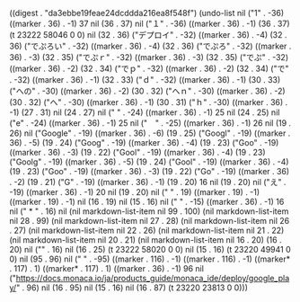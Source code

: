 
((digest . "da3ebbe19feae24dcddda216ea8f548f") (undo-list nil ("1" . -36) ((marker . 36) . -1) 37 nil (36 . 37) nil ("１" . -36) ((marker . 36) . -1) (36 . 37) (t 23222 58046 0 0) nil (32 . 36) ("デプロイ" . -32) ((marker . 36) . -4) (32 . 36) ("でぷろい" . -32) ((marker . 36) . -4) (32 . 36) ("でぷろ" . -32) ((marker . 36) . -3) (32 . 35) ("でぷｒ" . -32) ((marker . 36) . -3) (32 . 35) ("でぷ" . -32) ((marker . 36) . -2) (32 . 34) ("でｐ" . -32) ((marker . 36) . -2) (32 . 34) ("で" . -32) ((marker . 36) . -1) (32 . 33) ("ｄ" . -32) ((marker . 36) . -1) (30 . 33) ("への" . -30) ((marker . 36) . -2) (30 . 32) ("へｎ" . -30) ((marker . 36) . -2) (30 . 32) ("へ" . -30) ((marker . 36) . -1) (30 . 31) ("ｈ" . -30) ((marker . 36) . -1) (27 . 31) nil (24 . 27) nil (" " . -24) ((marker . 36) . -1) 25 nil (24 . 25) nil ("e" . -24) ((marker . 36) . -1) 25 nil ("　" . -25) ((marker . 36) . -1) 26 nil (19 . 26) nil ("Google" . -19) ((marker . 36) . -6) (19 . 25) ("Googl" . -19) ((marker . 36) . -5) (19 . 24) ("Goog" . -19) ((marker . 36) . -4) (19 . 23) ("Goo" . -19) ((marker . 36) . -3) (19 . 22) ("Gool" . -19) ((marker . 36) . -4) (19 . 23) ("Goolg" . -19) ((marker . 36) . -5) (19 . 24) ("Gool" . -19) ((marker . 36) . -4) (19 . 23) ("Goo" . -19) ((marker . 36) . -3) (19 . 22) ("Go" . -19) ((marker . 36) . -2) (19 . 21) ("G" . -19) ((marker . 36) . -1) (19 . 20) 16 nil (19 . 20) nil ("え" . -19) ((marker . 36) . -1) 20 nil (19 . 20) nil ("
" . 19) ((marker . 19) . -1) ((marker . 19) . -1) nil (16 . 19) nil (15 . 16) nil ("
" . -15) ((marker . 36) . -1) 16 nil ("  * " . 16) nil (nil markdown-list-item nil 99 . 100) (nil markdown-list-item nil 28 . 99) (nil markdown-list-item nil 27 . 28) (nil markdown-list-item nil 26 . 27) (nil markdown-list-item nil 22 . 26) (nil markdown-list-item nil 21 . 22) (nil markdown-list-item nil 20 . 21) (nil markdown-list-item nil 16 . 20) (16 . 20) nil ("<!--  -->" . 16) nil (16 . 25) (t 23222 58020 0 0) nil (15 . 16) (t 23220 49941 0 0) nil (95 . 96) nil ("
" . -95) ((marker . 116) . -1) ((marker . 116) . -1) ((marker* . 117) . 1) ((marker* . 117) . 1) ((marker . 36) . -1) 96 nil ("https://docs.monaca.io/ja/products_guide/monaca_ide/deploy/google_play/" . 96) nil (16 . 95) nil (15 . 16) nil (16 . 87) (t 23220 23813 0 0)))
